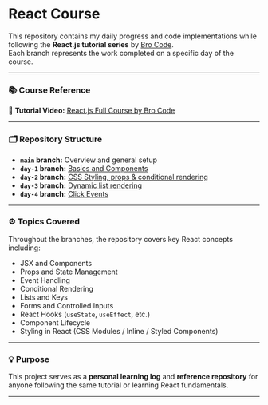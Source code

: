 # React Course

This repository contains my daily progress and code implementations while following the **React.js tutorial series** by [Bro Code](https://www.youtube.com/@BroCodez).  
Each branch represents the work completed on a specific day of the course.

---

### 📚 Course Reference

🎥 **Tutorial Video:** [React.js Full Course by Bro Code](https://youtu.be/CgkZ7MvWUAA?si=BGY5KpzCSidPN8iD)

---

### 🗂️ Repository Structure

- **`main` branch:** Overview and general setup
- **`day-1` branch:** [Basics and Components](/logs/day1.md)
- **`day-2` branch:** [CSS Styling, props & conditional rendering](/logs/day2.md)
- **`day-3` branch:** [Dynamic list rendering](/logs/day3.md)
- **`day-4` branch:** [Click Events](/logs/day4.md)

---

### ⚙️ Topics Covered

Throughout the branches, the repository covers key React concepts including:

- JSX and Components
- Props and State Management
- Event Handling
- Conditional Rendering
- Lists and Keys
- Forms and Controlled Inputs
- React Hooks (`useState`, `useEffect`, etc.)
- Component Lifecycle
- Styling in React (CSS Modules / Inline / Styled Components)

---

### 💡 Purpose

This project serves as a **personal learning log** and **reference repository** for anyone following the same tutorial or learning React fundamentals.

---
